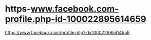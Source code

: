 # https-www.facebook.com-profile.php-id-100022895614659
https://www.facebook.com/profile.php?id=100022895614659

